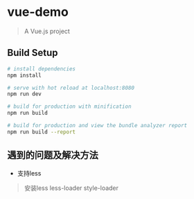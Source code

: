 # vue-demo

> A Vue.js project

## Build Setup

``` bash
# install dependencies
npm install

# serve with hot reload at localhost:8080
npm run dev

# build for production with minification
npm run build

# build for production and view the bundle analyzer report
npm run build --report
```

## 遇到的问题及解决方法
* 支持less
>   安装less less-loader style-loader
>   <style lang="less" scoped>
    webpack.base.conf.js
   {
        test: /\.less$/,
        loader: "style-loader!css-loader!less-loader",
        include: []
    }
* 在style里导入less文件
>    include: []
>    @import './style/common';

* 去掉eslint
> config -> index.js 注释useEslint: true

* 固定定位出现随窗口滚动
> 横向溢出会出现这个问题


## vue
* 动态class
> :class="{'active': tabActive === 'msite'}"
> 格式 对象的形式 第一个参数 类名， 第二个参数：boolean值
* 绑定事件，传递参数
> @click="tabClick('home')"

* 路由 
> router-link
> 路由激活有router-link-active class
> 访问路由 this.$route
> 设置路由 this.$router.push('/')
> 每次进入路由
